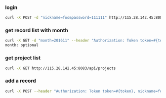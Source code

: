 ### login
```bash
curl -X POST -d "nickname=foo&password=111111" http://115.28.142.45:8083/api/login
```
### get record list with month
```bash
curl -X GET -d "month=201611" --header "Authorization: Token token=#{token}, nickname=foo" http://115.28.142.45:8083/api/records/list_with_month
month: optional
```
### get project list
```bash
curl -X GET http://115.28.142.45:8083/api/projects
```
### add a record
```bash
curl -X POST --header "Authorization: Token token=#{token}, nickname=foo" -d "project_ids[]=1&project_ids[]=2&date=2016-11-01" http://115.28.142.45:8083/api/records
```